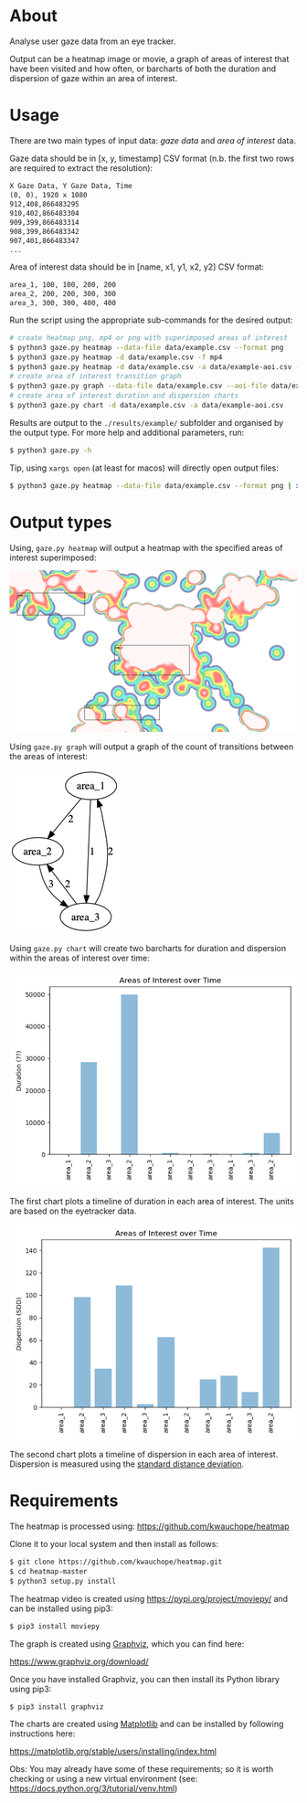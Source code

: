 # About
Analyse user gaze data from an eye tracker.

Output can be a heatmap image or movie, a graph of areas of interest that have been visited and how often, or barcharts of both the duration and dispersion of gaze within an area of interest.

# Usage
There are two main types of input data: _gaze data_ and _area of interest_ data.

Gaze data should be in [x, y, timestamp] CSV format (n.b. the first two rows are required to extract the resolution):

```csv
X Gaze Data, Y Gaze Data, Time
(0, 0), 1920 x 1080
912,408,866483295
910,402,866483304
909,399,866483314
908,399,866483342
907,401,866483347
...
```

Area of interest data should be in [name, x1, y1, x2, y2] CSV format:

```
area_1, 100, 100, 200, 200
area_2, 200, 200, 300, 300
area_3, 300, 300, 400, 400
```

Run the script using the appropriate sub-commands for the desired output:

```bash
# create heatmap png, mp4 or png with superimposed areas of interest
$ python3 gaze.py heatmap --data-file data/example.csv --format png
$ python3 gaze.py heatmap -d data/example.csv -f mp4
$ python3 gaze.py heatmap -d data/example.csv -a data/example-aoi.csv -f png
# create area of interest transition graph
$ python3 gaze.py graph --data-file data/example.csv --aoi-file data/example-aoi.csv
# create area of interest duration and dispersion charts
$ python3 gaze.py chart -d data/example.csv -a data/example-aoi.csv
```

Results are output to the `./results/example/` subfolder and organised by the
output type. For more help and additional parameters, run:

```bash
$ python3 gaze.py -h
```

Tip, using `xargs open` (at least for macos) will directly open output files:

```bash
$ python3 gaze.py heatmap --data-file data/example.csv --format png | xargs open
```

# Output types
Using, `gaze.py heatmap` will output a heatmap with the specified areas of interest superimposed:

![alt text](/results/example/heatmap/png/example.png)

Using `gaze.py graph` will output a graph of the count of transitions between the areas of interest:

![alt text](/results/example/graph/example.gv.png)

Using `gaze.py chart` will create two barcharts for duration and dispersion within the areas of interest over time:

![alt text](/results/example/chart/example-duration.png)

The first chart plots a timeline of duration in each area of interest. The units are based on the eyetracker data.

![alt text](/results/example/chart/example-dispersion.png)

The second chart plots a timeline of dispersion in each area of interest. Dispersion is measured using the [standard distance deviation](https://pro.arcgis.com/en/pro-app/2.8/tool-reference/spatial-statistics/standard-distance.htm).

# Requirements
The heatmap is processed using: https://github.com/kwauchope/heatmap

Clone it to your local system and then install as follows:

```bash
$ git clone https://github.com/kwauchope/heatmap.git
$ cd heatmap-master
$ python3 setup.py install
```

The heatmap video is created using https://pypi.org/project/moviepy/ and can be installed using pip3:

```bash
$ pip3 install moviepy
```

The graph is created using [Graphviz](https://www.graphviz.org), which you can find here:

https://www.graphviz.org/download/

Once you have installed Graphviz, you can then install its Python library using pip3:

```bash
$ pip3 install graphviz
```

The charts are created using [Matplotlib](https://matplotlib.org/) and can be installed by following instructions here:

https://matplotlib.org/stable/users/installing/index.html

Obs: You may already have some of these requirements; so it is worth checking or using a new virtual environment (see: https://docs.python.org/3/tutorial/venv.html)
